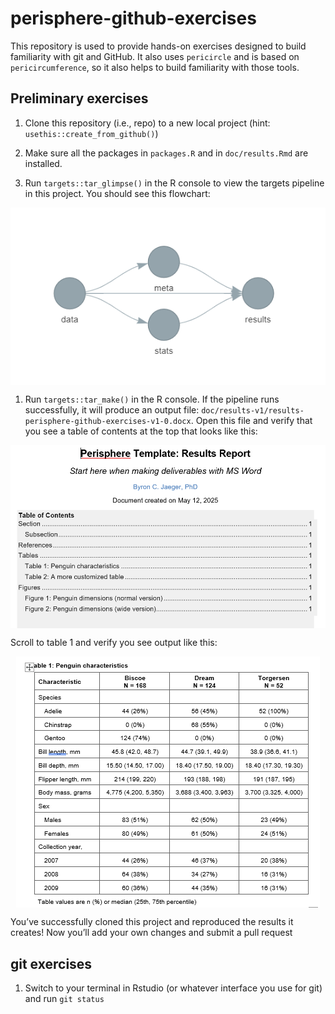 
<!-- README.md is generated from README.Rmd. Please edit that file -->

# perisphere-github-exercises

This repository is used to provide hands-on exercises designed to build
familiarity with git and GitHub. It also uses `pericircle` and is based
on `pericircumference`, so it also helps to build familiarity with those
tools.

## Preliminary exercises

1.  Clone this repository (i.e., repo) to a new local project (hint:
    `usethis::create_from_github()`)

2.  Make sure all the packages in `packages.R` and in `doc/results.Rmd`
    are installed.

3.  Run `targets::tar_glimpse()` in the R console to view the targets
    pipeline in this project. You should see this flowchart:

<img src="screen-tar_glimpse.png" style="display: block; margin: auto;" />

1.  Run `targets::tar_make()` in the R console. If the pipeline runs
    successfully, it will produce an output file:
    `doc/results-v1/results-perisphere-github-exercises-v1-0.docx`. Open
    this file and verify that you see a table of contents at the top
    that looks like this:

<img src="screen-doc_toc.png" style="display: block; margin: auto;" />

Scroll to table 1 and verify you see output like this:

<img src="screen-doc_tbl_1.png" style="display: block; margin: auto;" />

You’ve successfully cloned this project and reproduced the results it
creates! Now you’ll add your own changes and submit a pull request

## git exercises

1.  Switch to your terminal in Rstudio (or whatever interface you use
    for git) and run `git status`
